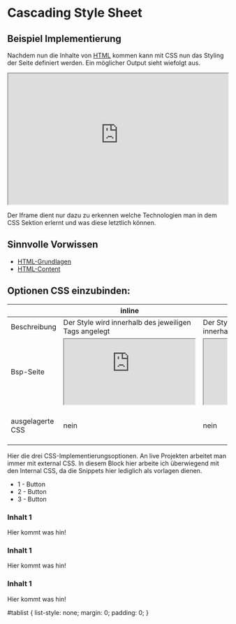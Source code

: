 # Cascading Style Sheet

## Beispiel Implementierung
Nachdem nun die Inhalte von [HTML](./../HTML/01-HTML-Grundlagen.md) kommen kann mit CSS nun das Styling der Seite definiert werden. Ein möglicher Output sieht wiefolgt aus. 

<iframe src="https://determined-varahamihira-d7b5b4.netlify.app/02_CSS/cssprojekt" width="100%" height="300px"></iframe>

Der Iframe dient nur dazu zu erkennen welche Technologien man in dem CSS Sektion erlernt und was diese letztlich können.


## Sinnvolle Vorwissen
- [HTML-Grundlagen](./../HTML/01-HTML-Grundlagen.md)
- [HTML-Content](./../HTML/02-HTML-TextEingaben.md)
## Optionen CSS einzubinden:
|   | inline  | internal  |  external |
|---|---|---|---|
|Beschreibung|Der Style wird innerhalb des jeweiligen Tags angelegt| Der Style wird innerhalb des Style Tags innerhalb des Heads verwaltet| Die CSS-Config ist in einer seperaten Datei ausgelagert|
|Bsp-Seite|<iframe src="https://determined-varahamihira-d7b5b4.netlify.app/02_CSS/2.3+inline+css"></iframe> <br>|<iframe src="https://determined-varahamihira-d7b5b4.netlify.app/02_CSS/2.3+internal+css"></iframe> <br>|<iframe src="https://determined-varahamihira-d7b5b4.netlify.app/02_CSS/2.3+external"></iframe> <br>
|ausgelagerte CSS|nein|nein|ja, neue Datei, im gegensatz zu internal braucht es keine \<style\>-Tags, und im html muss noch die CSS aufgerufen werden im header



Hier die drei CSS-Implementierungsoptionen. An live Projekten arbeitet man immer mit external CSS. In diesem Block hier arbeite ich überwiegend mit den Internal CSS, da die Snippets hier lediglich als vorlagen dienen. 



<div id="tabpanel">
  <ul role="tablist" id="tablist">
    <li id="link1" role="tab" aria-controls="panel-1" aria-selected="true">1 - Button</li>
    <li id="link2" role="tab" aria-controls="panel-2" aria-selected="false">2 - Button</li>
    <li id="link3" role="tab" aria-controls="panel-3" aria-selected="false">3 - Button</li>
  </ul>
 
  <div id="tabcontent">
    <div id="panel-1" role="tabpanel" aria-labelledby="link1" aria-hidden="false">
      <h3>Inhalt 1</h3>
      <p> Hier kommt was hin!</p>
    </div>
    <div id="panel-2" role="tabpanel" aria-labelledby="link2" aria-hidden="true">
    <h3>Inhalt 1</h3>
      <p> Hier kommt was hin!</p>
    </div>
    <div id="panel-3" role="tabpanel" aria-labelledby="link3" aria-hidden="true">
      <h3>Inhalt 1</h3>
      <p> Hier kommt was hin!</p>
    </div>
  </div>
</div>

#tablist {
  list-style: none;
  margin: 0;
  padding: 0;
}

